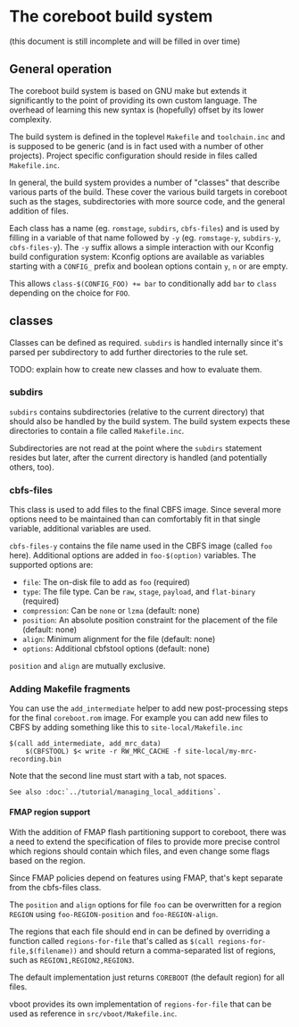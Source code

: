 # The coreboot build system
(this document is still incomplete and will be filled in over time)

## General operation
The coreboot build system is based on GNU make but extends it significantly
to the point of providing its own custom language.
The overhead of learning this new syntax is (hopefully) offset by its lower
complexity.

The build system is defined in the toplevel `Makefile` and `toolchain.inc`
and is supposed to be generic (and is in fact used with a number of other
projects).  Project specific configuration should reside in files called
`Makefile.inc`.

In general, the build system provides a number of "classes" that describe
various parts of the build. These cover the various build targets in coreboot
such as the stages, subdirectories with more source code, and the general
addition of files.

Each class has a name (eg. `romstage`, `subdirs`, `cbfs-files`) and is used
by filling in a variable of that name followed by `-y` (eg. `romstage-y`,
`subdirs-y`, `cbfs-files-y`).
The `-y` suffix allows a simple interaction with our Kconfig build
configuration system: Kconfig options are available as variables starting
with a `CONFIG_` prefix and boolean options contain `y`, `n` or are empty.

This allows `class-$(CONFIG_FOO) += bar` to conditionally add `bar` to
`class` depending on the choice for `FOO`.

## classes
Classes can be defined as required. `subdirs` is handled internally since
it's parsed per subdirectory to add further directories to the rule set.

TODO: explain how to create new classes and how to evaluate them.

### subdirs
`subdirs` contains subdirectories (relative to the current directory) that
should also be handled by the build system. The build system expects these
directories to contain a file called `Makefile.inc`.

Subdirectories are not read at the point where the `subdirs` statement
resides but later, after the current directory is handled (and potentially
others, too).

### cbfs-files
This class is used to add files to the final CBFS image. Since several more
options need to be maintained than can comfortably fit in that single
variable, additional variables are used.

`cbfs-files-y` contains the file name used in the CBFS image (called `foo`
here). Additional options are added in `foo-$(option)` variables. The
supported options are:

*  `file`: The on-disk file to add as `foo` (required)
*  `type`: The file type. Can be `raw`, `stage`, `payload`, and `flat-binary`
   (required)
*  `compression`: Can be `none` or `lzma` (default: none)
*  `position`: An absolute position constraint for the placement of the file
   (default: none)
*  `align`: Minimum alignment for the file (default: none)
*  `options`: Additional cbfstool options (default: none)

`position` and `align` are mutually exclusive.

### Adding Makefile fragments

You can use the `add_intermediate` helper to add new post-processing steps for
the final `coreboot.rom` image. For example you can add new files to CBFS by
adding something like this to `site-local/Makefile.inc`

```
$(call add_intermediate, add_mrc_data)
	$(CBFSTOOL) $< write -r RW_MRC_CACHE -f site-local/my-mrc-recording.bin
```

Note that the second line must start with a tab, not spaces.

```eval_rst
See also :doc:`../tutorial/managing_local_additions`.
```

#### FMAP region support
With the addition of FMAP flash partitioning support to coreboot, there was a
need to extend the specification of files to provide more precise control
which regions should contain which files, and even change some flags based on
the region.

Since FMAP policies depend on features using FMAP, that's kept separate from
the cbfs-files class.

The `position` and `align` options for file `foo` can be overwritten for a
region `REGION` using `foo-REGION-position` and `foo-REGION-align`.

The regions that each file should end in can be defined by overriding a
function called `regions-for-file` that's called as
`$(call regions-for-file,$(filename))` and should return a comma-separated
list of regions, such as `REGION1,REGION2,REGION3`.

The default implementation just returns `COREBOOT` (the default region) for
all files.

vboot provides its own implementation of `regions-for-file` that can be used
as reference in `src/vboot/Makefile.inc`.
